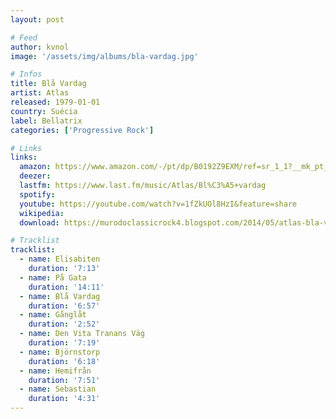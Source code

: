 ```yaml
---
layout: post

# Feed
author: kvnol
image: '/assets/img/albums/bla-vardag.jpg'

# Infos
title: Blå Vardag
artist: Atlas
released: 1979-01-01
country: Suécia
label: Bellatrix
categories: ['Progressive Rock']

# Links
links:
  amazon: https://www.amazon.com/-/pt/dp/B0192Z9EXM/ref=sr_1_1?__mk_pt_BR=%C3%85M%C3%85%C5%BD%C3%95%C3%91&dchild=1&keywords=Atlas+Bl%C3%A5+Vardag&qid=1618452957&s=music&sr=1-1
  deezer:
  lastfm: https://www.last.fm/music/Atlas/Bl%C3%A5+vardag
  spotify:
  youtube: https://youtube.com/watch?v=1fZkUOl8HzI&feature=share
  wikipedia:
  download: https://murodoclassicrock4.blogspot.com/2014/05/atlas-bla-vardag-1979.html

# Tracklist
tracklist:
  - name: Elisabiten
    duration: '7:13'
  - name: På Gata
    duration: '14:11'
  - name: Blå Vardag
    duration: '6:57'
  - name: Gånglåt
    duration: '2:52'
  - name: Den Vita Tranans Väg
    duration: '7:19'
  - name: Björnstorp
    duration: '6:18'
  - name: Hemifrån
    duration: '7:51'
  - name: Sebastian
    duration: '4:31'
---
```

